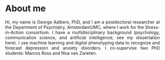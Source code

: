 # About me
<p style="text-align: justify;">
Hi, my name is George Aalbers, PhD, and I am a postdoctoral researcher at the Department of Psychiatry, AmsterdamUMC, where I work for the Stress-in-Action consortium. I have a multidisciplinary background (psychology, communication science, and artificial intelligence; see my dissertation here). I use machine learning and digital phenotyping data to recognize and forecast depression and anxiety disorders. I co-supervise two PhD students: Marcos Ross and Noa van Zwieten.
</p>
